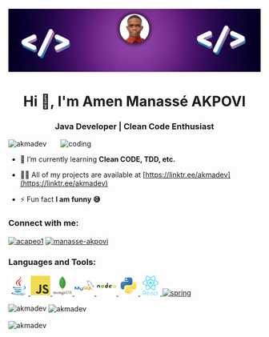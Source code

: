 ![logo](https://github.com/AkmaDev/AkmaDev/blob/main/Immersive%20Techs%20For%20UX.gif)
<h1 align="center">Hi 👋, I'm Amen Manassé AKPOVI</h1>
<h3 align="center">Java Developer | Clean Code Enthusiast</h3>
<img align="right" alt="coding" width="400" src="https://camo.githubusercontent.com/cae12fddd9d6982901d82580bdf321d81fb299141098ca1c2d4891870827bf17/68747470733a2f2f6d69726f2e6d656469756d2e636f6d2f6d61782f313336302f302a37513379765349765f7430696f4a2d5a2e676966"> 

<p align="left"> <img src="https://komarev.com/ghpvc/?username=akmadev&label=Profile%20views&color=0e75b6&style=flat" alt="akmadev" /> </p>

- 🌱 I’m currently learning **Clean CODE, TDD, etc.**

- 👨‍💻 All of my projects are available at [https://linktr.ee/akmadev](https://linktr.ee/akmadev)

- ⚡ Fun fact **I am funny 😅**

<h3 align="left">Connect with me:</h3>
<p align="left">
<a href="https://twitter.com/acapeo1" target="blank"><img align="center" src="https://www.veeforu.com/wp-content/uploads/2023/07/Twitter-new-cross-mark-Icon-PNG-X.jpg" alt="acapeo1" height="30" width="40" /></a>
<a href="https://linkedin.com/in/manasse-akpovi" target="blank"><img align="center" src="https://raw.githubusercontent.com/rahuldkjain/github-profile-readme-generator/master/src/images/icons/Social/linked-in-alt.svg" alt="manasse-akpovi" height="30" width="40" /></a>
</p>

<h3 align="left">Languages and Tools:</h3>
<p align="left"> <a href="https://www.java.com" target="_blank" rel="noreferrer"> <img src="https://raw.githubusercontent.com/devicons/devicon/master/icons/java/java-original.svg" alt="java" width="40" height="40"/> </a> <a href="https://developer.mozilla.org/en-US/docs/Web/JavaScript" target="_blank" rel="noreferrer"> <img src="https://raw.githubusercontent.com/devicons/devicon/master/icons/javascript/javascript-original.svg" alt="javascript" width="40" height="40"/> </a> <a href="https://www.mongodb.com/" target="_blank" rel="noreferrer"> <img src="https://raw.githubusercontent.com/devicons/devicon/master/icons/mongodb/mongodb-original-wordmark.svg" alt="mongodb" width="40" height="40"/> </a> <a href="https://www.mysql.com/" target="_blank" rel="noreferrer"> <img src="https://raw.githubusercontent.com/devicons/devicon/master/icons/mysql/mysql-original-wordmark.svg" alt="mysql" width="40" height="40"/> </a> <a href="https://nodejs.org" target="_blank" rel="noreferrer"> <img src="https://raw.githubusercontent.com/devicons/devicon/master/icons/nodejs/nodejs-original-wordmark.svg" alt="nodejs" width="40" height="40"/> </a> <a href="https://www.python.org" target="_blank" rel="noreferrer"> <img src="https://raw.githubusercontent.com/devicons/devicon/master/icons/python/python-original.svg" alt="python" width="40" height="40"/> </a> <a href="https://reactjs.org/" target="_blank" rel="noreferrer"> <img src="https://raw.githubusercontent.com/devicons/devicon/master/icons/react/react-original-wordmark.svg" alt="react" width="40" height="40"/> </a> <a href="https://spring.io/" target="_blank" rel="noreferrer"> <img src="https://www.vectorlogo.zone/logos/springio/springio-icon.svg" alt="spring" width="40" height="40"/> </a> </p>

<p><img align="left" src="https://github-readme-stats.vercel.app/api/top-langs?username=akmadev&show_icons=true&locale=en&layout=compact" alt="akmadev" /></p>

<p>&nbsp;<img align="center" src="https://github-readme-stats.vercel.app/api?username=akmadev&show_icons=true&locale=en" alt="akmadev" /></p>

<p><img align="center" src="https://github-readme-streak-stats.herokuapp.com/?user=akmadev&" alt="akmadev" /></p>

